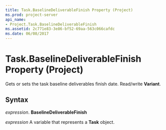 ```yaml
---
title: Task.BaselineDeliverableFinish Property (Project)
ms.prod: project-server
api_name:
- Project.Task.BaselineDeliverableFinish
ms.assetid: 2c771e83-3e86-bf52-69aa-563c066cafdc
ms.date: 06/08/2017
---
```



# Task.BaselineDeliverableFinish Property (Project)

Gets or sets the task baseline deliverables finish date. Read/write  **Variant**.


## Syntax

 _expression_. **BaselineDeliverableFinish**

 _expression_ A variable that represents a **Task** object.


